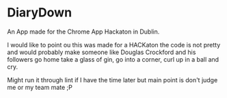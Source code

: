 DiaryDown
==============

An App made for the Chrome App Hackaton in Dublin.

I would like to point ou this was made for a HACKaton the 
code is not pretty and would probably make someone like 
Douglas Crockford and his followers go home take a glass of
gin, go into a corner, curl up in a ball and cry.

Might run it through lint if I have the time later but main
point is don't judge me or my team mate ;P

